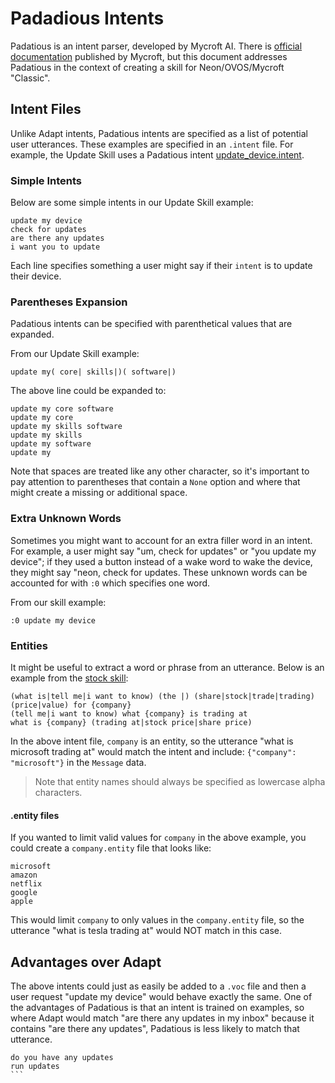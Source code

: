 # Padadious Intents
Padatious is an intent parser, developed by Mycroft AI. 
There is [official documentation](https://mycroft-ai.gitbook.io/docs/mycroft-technologies/padatious)
published by Mycroft, but this document addresses Padatious in the context of
creating a skill for Neon/OVOS/Mycroft "Classic".

## Intent Files
Unlike Adapt intents, Padatious intents are specified as a list of potential user
utterances. These examples are specified in an `.intent` file. For example, the
Update Skill uses a Padatious intent [update_device.intent](https://github.com/NeonGeckoCom/skill-update/blob/ae8ac710bb133aa2b9805319e3d513bfb934e6c7/locale/en-us/intent/update_device.intent).

### Simple Intents
Below are some simple intents in our Update Skill example:
```
update my device
check for updates
are there any updates
i want you to update
```

Each line specifies something a user might say if their `intent` is to update
their device.

### Parentheses Expansion
Padatious intents can be specified with parenthetical values that are expanded.

From our Update Skill example:
```
update my( core| skills|)( software|)
```

The above line could be expanded to:
```
update my core software
update my core
update my skills software
update my skills
update my software
update my
```

Note that spaces are treated like any other character, so it's important to pay
attention to parentheses that contain a `None` option and where that might create
a missing or additional space.

### Extra Unknown Words
Sometimes you might want to account for an extra filler word in an intent. For
example, a user might say "um, check for updates" or "you update my device"; if
they used a button instead of a wake word to wake the device, they might say
"neon, check for updates. These unknown words can be accounted for with `:0` 
which specifies one word.

From our skill example:
```
:0 update my device
```

### Entities
It might be useful to extract a word or phrase from an utterance. Below is an
example from the [stock skill](https://github.com/NeonGeckoCom/skill-stock/blob/4f4b7c526994060c88c5e5031d8d4a6245f61acc/locale/en-us/intent/stock_price.intent):

```
(what is|tell me|i want to know) (the |) (share|stock|trade|trading) (price|value) for {company}
(tell me|i want to know) what {company} is trading at
what is {company} (trading at|stock price|share price)
```

In the above intent file, `company` is an entity, so the utterance "what is microsoft trading at"
would match the intent and include: `{"company": "microsoft"}` in the `Message` data.
> Note that entity names should always be specified as lowercase alpha characters.

#### .entity files
If you wanted to limit valid values for `company` in the above example, you could
create a `company.entity` file that looks like:
```
microsoft
amazon
netflix
google
apple
```

This would limit `company` to only values in the `company.entity` file, so the
utterance "what is tesla trading at" would NOT match in this case.

## Advantages over Adapt
The above intents could just as easily be added to a `.voc` file and then a user
request "update my device" would behave exactly the same. One of the advantages
of Padatious is that an intent is trained on examples, so where Adapt would match
"are there any updates in my inbox" because it contains "are there any updates",
Padatious is less likely to match that utterance.



``````
do you have any updates
run updates
```